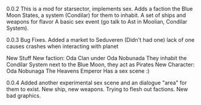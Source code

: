 0.0.2
This is a mod for starsector, implements sex.
Adds a faction the Blue Moon States, a system (Condilar) for them to inhabit.
A set of ships and weapons for flavor
A basic sex event (go talk to Ast in Moolian, Condilar System).

0.0.3
Bug Fixes.
Added a market to Seduveren (Didn't had one) lack of one causes crashes when interacting with planet

New Stuff
New faction: Oda Clan under Oda Nobunada
They inhabit the Condilar System next to the Blue Moon, they act as Pirates
New Character: Oda Nobunaga
The Heavens Emperor
Has a sex scene :)

0.0.4
Added another experimental sex scene and an dialogue "area" for them to exist.
New ship, new weapons.
Trying to flesh out factions.
New bad graphics.

